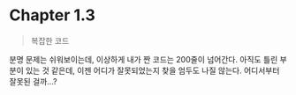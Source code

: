 # Chapter 1.3

> 복잡한 코드

분명 문제는 쉬워보이는데, 이상하게 내가 짠 코드는 200줄이 넘어간다. 아직도 틀린 부분이 있는 것 같은데, 이젠 어디가 잘못되었는지 찾을 엄두도 나질 않는다. 어디서부터 잘못된 걸까...?
